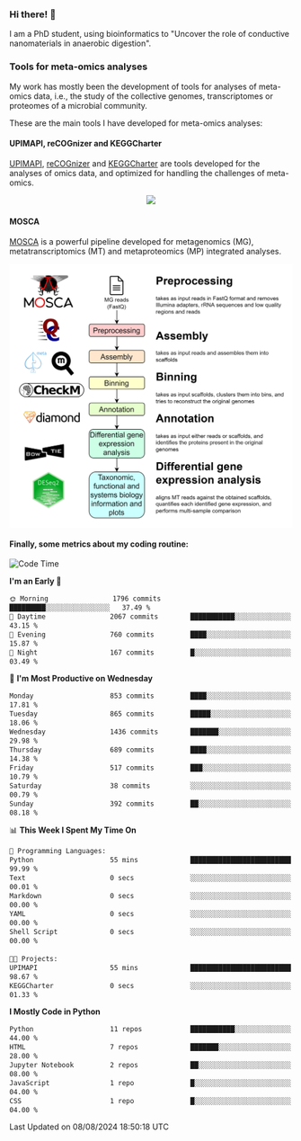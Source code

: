 ### Hi there! 👋

I am a PhD student, using bioinformatics to "Uncover the role of conductive nanomaterials in anaerobic digestion".

### Tools for meta-omics analyses

My work has mostly been the development of tools for analyses of meta-omics data, i.e., the study of the collective genomes, transcriptomes or proteomes of a microbial community.

These are the main tools I have developed for meta-omics analyses:

#### UPIMAPI, reCOGnizer and KEGGCharter

[UPIMAPI](https://github.com/iquasere/UPIMAPI), [reCOGnizer](https://github.com/iquasere/reCOGnizer) and [KEGGCharter](https://github.com/iquasere/KEGGCharter) are tools developed for the analyses of omics data, and optimized for handling the challenges of meta-omics.

<p align="center">
    <img src="assets/annotation_paper.png">
</p>

#### MOSCA

[MOSCA](https://github.com/iquasere/MOSCA) is a powerful pipeline developed for metagenomics (MG), metatranscriptomics (MT) and metaproteomics (MP) integrated analyses.

<p align="center">
    <img src="assets/mosca_workflow.png" align="center" width="700">
</p>


#### Finally, some metrics about my coding routine:

<!--START_SECTION:waka-->
![Code Time](http://img.shields.io/badge/Code%20Time-854%20hrs%2012%20mins-blue)

**I'm an Early 🐤** 

```text
🌞 Morning                1796 commits        █████████░░░░░░░░░░░░░░░░   37.49 % 
🌆 Daytime                2067 commits        ███████████░░░░░░░░░░░░░░   43.15 % 
🌃 Evening                760 commits         ████░░░░░░░░░░░░░░░░░░░░░   15.87 % 
🌙 Night                  167 commits         █░░░░░░░░░░░░░░░░░░░░░░░░   03.49 % 
```
📅 **I'm Most Productive on Wednesday** 

```text
Monday                   853 commits         ████░░░░░░░░░░░░░░░░░░░░░   17.81 % 
Tuesday                  865 commits         █████░░░░░░░░░░░░░░░░░░░░   18.06 % 
Wednesday                1436 commits        ███████░░░░░░░░░░░░░░░░░░   29.98 % 
Thursday                 689 commits         ████░░░░░░░░░░░░░░░░░░░░░   14.38 % 
Friday                   517 commits         ███░░░░░░░░░░░░░░░░░░░░░░   10.79 % 
Saturday                 38 commits          ░░░░░░░░░░░░░░░░░░░░░░░░░   00.79 % 
Sunday                   392 commits         ██░░░░░░░░░░░░░░░░░░░░░░░   08.18 % 
```


📊 **This Week I Spent My Time On** 

```text
💬 Programming Languages: 
Python                   55 mins             █████████████████████████   99.99 % 
Text                     0 secs              ░░░░░░░░░░░░░░░░░░░░░░░░░   00.01 % 
Markdown                 0 secs              ░░░░░░░░░░░░░░░░░░░░░░░░░   00.00 % 
YAML                     0 secs              ░░░░░░░░░░░░░░░░░░░░░░░░░   00.00 % 
Shell Script             0 secs              ░░░░░░░░░░░░░░░░░░░░░░░░░   00.00 % 

🐱‍💻 Projects: 
UPIMAPI                  55 mins             █████████████████████████   98.67 % 
KEGGCharter              0 secs              ░░░░░░░░░░░░░░░░░░░░░░░░░   01.33 % 
```

**I Mostly Code in Python** 

```text
Python                   11 repos            ███████████░░░░░░░░░░░░░░   44.00 % 
HTML                     7 repos             ███████░░░░░░░░░░░░░░░░░░   28.00 % 
Jupyter Notebook         2 repos             ██░░░░░░░░░░░░░░░░░░░░░░░   08.00 % 
JavaScript               1 repo              █░░░░░░░░░░░░░░░░░░░░░░░░   04.00 % 
CSS                      1 repo              █░░░░░░░░░░░░░░░░░░░░░░░░   04.00 % 
```




 Last Updated on 08/08/2024 18:50:18 UTC
<!--END_SECTION:waka-->
